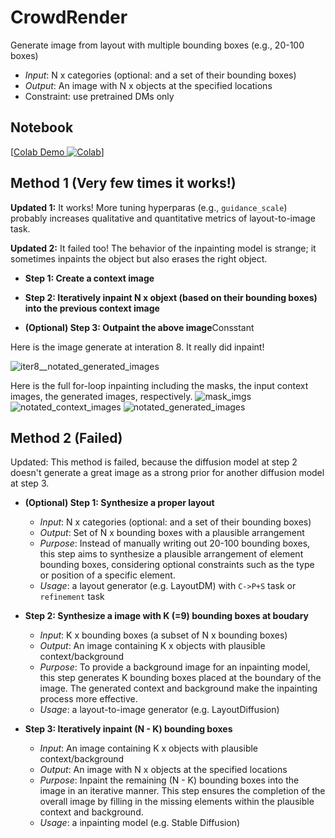 # CrowdRender
Generate image from layout with multiple bounding boxes (e.g., 20-100 boxes)
- *Input*: N x categories (optional: and a set of their bounding boxes)
- *Output*: An image with N x objects at the specified locations
- Constraint: use pretrained DMs only

## Notebook

[[Colab Demo ![Colab](https://colab.research.google.com/assets/colab-badge.svg)](https://colab.research.google.com/drive/1zlSkMwG23-JAoEun4IDwKqUP-wJdLrbo?usp=sharing)]
## Method 1 (Very few times it works!)
**Updated 1:** It works! More tuning hyperparas (e.g., `guidance_scale`) probably increases qualitative and quantitative metrics of layout-to-image task.

**Updated 2:** It failed too! The behavior of the inpainting model is strange; it sometimes inpaints the object but also erases the right object.

- **Step 1: Create a context image**

- **Step 2: Iteratively inpaint N x objext (based on their bounding boxes) into the previous context image**

- **(Optional) Step 3: Outpaint the above image**Consstant

Here is the image generate at interation 8. It really did inpaint!

![iter8__notated_generated_images](https://github.com/aengusng8/CrowdRender/assets/67547213/bd515fff-6c16-4eca-b30c-1fbca6d4a31d)

Here is the full for-loop inpainting including the masks, the input context images, the generated images, respectively.
![mask_imgs](https://github.com/aengusng8/CrowdRender/assets/67547213/dc508930-3c3f-4070-b73c-d5e5d1843ca4)
![notated_context_images](https://github.com/aengusng8/CrowdRender/assets/67547213/3b329d7f-d627-4d38-8996-b9e08bef9de5)
![notated_generated_images](https://github.com/aengusng8/CrowdRender/assets/67547213/28eac1c0-5850-4e1a-9b97-dd7b5ddbfefd)




## Method 2 (Failed)
Updated: This method is failed, because the diffusion model at step 2 doesn't generate a great image as a strong prior for another diffusion model at step 3.

- **(Optional) Step 1: Synthesize a proper layout**
  - *Input*: N x categories (optional: and a set of their bounding boxes)
  - *Output*: Set of N x bounding boxes with a plausible arrangement
  - *Purpose*: Instead of manually writing out 20-100 bounding boxes, this step aims to synthesize a plausible arrangement of element bounding boxes, considering optional constraints such as the type or position of a specific element.
  - *Usage*: a layout generator (e.g. LayoutDM) with `C->P+S` task or `refinement` task
  
- **Step 2: Synthesize a image with K (=9) bounding boxes at boudary**
    - *Input*: K x bounding boxes (a subset of N x bounding boxes)
    - *Output*: An image containing K x objects with plausible context/background
    - *Purpose*: To provide a background image for an inpainting model, this step generates K bounding boxes placed at the boundary of the image. The generated context and background make the inpainting process more effective.
    - *Usage*: a layout-to-image generator (e.g. LayoutDiffusion)
  
- **Step 3: Iteratively inpaint (N - K) bounding boxes**
    - *Input*: An image containing K x objects with plausible context/background
    - *Output*: An image with N x objects at the specified locations
    - *Purpose*: Inpaint the remaining (N - K) bounding boxes into the image in an iterative manner. This step ensures the completion of the overall image by filling in the missing elements within the plausible context and background.
    - *Usage*: a inpainting model (e.g. Stable Diffusion)

